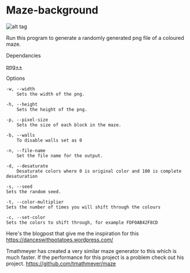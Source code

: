 # Maze-background

![alt tag](http://i.imgur.com/TRiEHc3.png)


Run this program to generate a randomly generated png file of a coloured maze.

Dependancies

[png++](http://www.nongnu.org/pngpp/)  
  
Options

    -w, --width
        Sets the width of the png.

    -h, --height
        Sets the height of the png.
        
    -p, --pixel-size
        Sets the size of each block in the maze.
        
    -b, --walls
        To disable walls set as 0
        
    -n, --file-name
        Set the file name for the output.
        
    -d, --desaturate
        Desaturate colors where 0 is original color and 100 is complete desaturation
        
    -s, --seed
	Sets the random seed.
	
    -t, --color-multiplier
	Sets the number of times you will shift through the colours

    -c, --set-color
	Sets the colors to shift through, for example FDF0AB42F8CD
	



Here's the blogpost that give me the inspiration for this
https://danceswithpotatoes.wordpress.com/

Tmathmeyer has created a very similar maze generator to this which is much faster. If the performance for this project is a problem check out his project.
https://github.com/tmathmeyer/maze

